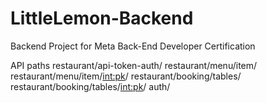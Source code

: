 # LittleLemon-Backend
Backend Project for Meta Back-End Developer Certification

API paths
restaurant/api-token-auth/
restaurant/menu/item/
restaurant/menu/item/<int:pk>/
restaurant/booking/tables/
restaurant/booking/tables/<int:pk>/
auth/


